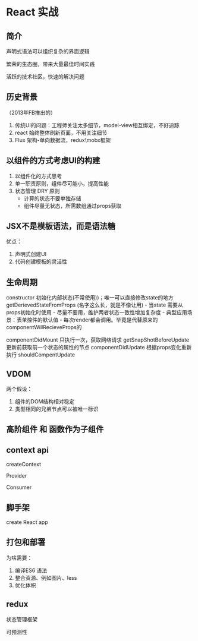 # React 实战

## 简介

声明式语法可以组织复杂的界面逻辑

繁荣的生态圈，带来大量最佳时间实践

活跃的技术社区，快速的解决问题

## 历史背景

（2013年FB推出的）

1. 传统UI的问题：工程师关注太多细节，model-view相互绑定，不好追踪
2. react 始终整体刷新页面，不用关注细节
3. Flux 架构-单向数据流，redux\mobx框架

## 以组件的方式考虑UI的构建

1. 以组件化的方式思考
2. 单一职责原则，组件尽可能小，提高性能
3. 状态管理 DRY 原则
    - 计算的状态不要单独存储
    - 组件尽量无状态，所需数组通过props获取

## JSX不是模板语法，而是语法糖
优点：
1. 声明式创建UI
2. 代码创建模板的灵活性

## 生命周期
constructor 初始化内部状态(不常使用))；唯一可以直接修改state的地方
getDerievedStateFromProps (名字这么长，就是不像让用) 
    - 当state 需要从props初始化时使用
    - 尽量不要用，维护两者状态一致性增加复杂度
    - 典型应用场景：表单控件的默认值
    - 每次render都会调用。毕竟是代替原来的componentWillRecieveProps的

componentDidMount 只执行一次，获取网络请求
getSnapShotBeforeUpdate 更新前获取前一个状态的属性的节点
componentDidUpdate  根据props变化重新执行
shouldCompentUpdate 

## VDOM 

两个假设：
1. 组件的DOM结构相对稳定
2. 类型相同的兄弟节点可以被唯一标识

## 高阶组件 和 函数作为子组件


## context api 

createContext

Provider

Consumer

## 脚手架

create React app

## 打包和部署
为啥需要：
1. 编译ES6 语法
2. 整合资源、例如图片、less
3. 优化体积

## redux
状态管理框架

可预测性




